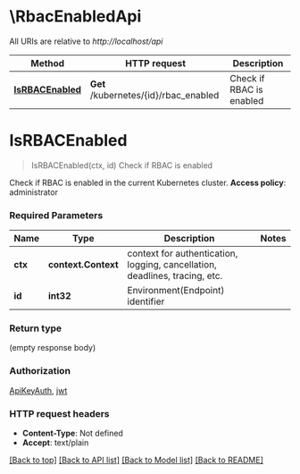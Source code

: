 # \RbacEnabledApi

All URIs are relative to *http://localhost/api*

Method | HTTP request | Description
------------- | ------------- | -------------
[**IsRBACEnabled**](RbacEnabledApi.md#IsRBACEnabled) | **Get** /kubernetes/{id}/rbac_enabled | Check if RBAC is enabled


# **IsRBACEnabled**
> IsRBACEnabled(ctx, id)
Check if RBAC is enabled

Check if RBAC is enabled in the current Kubernetes cluster. **Access policy**: administrator

### Required Parameters

Name | Type | Description  | Notes
------------- | ------------- | ------------- | -------------
 **ctx** | **context.Context** | context for authentication, logging, cancellation, deadlines, tracing, etc.
  **id** | **int32**| Environment(Endpoint) identifier | 

### Return type

 (empty response body)

### Authorization

[ApiKeyAuth](../README.md#ApiKeyAuth), [jwt](../README.md#jwt)

### HTTP request headers

 - **Content-Type**: Not defined
 - **Accept**: text/plain

[[Back to top]](#) [[Back to API list]](../README.md#documentation-for-api-endpoints) [[Back to Model list]](../README.md#documentation-for-models) [[Back to README]](../README.md)

